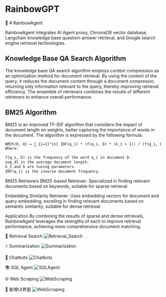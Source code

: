﻿# RainbowGPT

🚀 # RainbowAgent

RainbowAgent integrates AI Agent proxy, ChromaDB vector database, Langchain knowledge base question-answer retrieval, and Google search engine retrieval technologies.

## Knowledge Base QA Search Algorithm

The knowledge base QA search algorithm employs context compression as an optimization method for document retrieval. By using the context of the query, it reduces the document content through a document compressor, returning only information relevant to the query, thereby improving retrieval efficiency. The ensemble of retrievers combines the results of different retrievers to enhance overall performance.

## BM25 Algorithm

BM25 is an improved TF-IDF algorithm that considers the impact of document length on weights, better capturing the importance of words in the document. The algorithm is expressed by the following formula:

```latex
BM25(D, Q) = ∑_{i=1}^{n} IDF(q_i) * (f(q_i, D) * (k_1 + 1)) / (f(q_i, D) + k_1 * (1 - b + b * |D| / avg_dl))
Where:

f(q_i, D) is the frequency of the word q_i in document D.
avg_dl is the average document length.
k_1 and b are tuning parameters.
IDF(q_i) is the inverse document frequency.
```
BM25 Retrievers
BM25-based Retriever: Specialized in finding relevant documents based on keywords, suitable for sparse retrieval.

Embedding Similarity Retriever: Uses embedding vectors for document and query embedding, excelling in finding relevant documents based on semantic similarity, suitable for dense retrieval.

Application
By combining the results of sparse and dense retrievals, RainbowAgent leverages the strengths of each to improve retrieval performance, achieving more comprehensive document matching.

👋 Retrieval Search
![Retrieval_Search](https://github.com/ZhuJD-China/RainbowGPT/blob/master/imgs/Retrieval_Search.png)

⚡ Summarization
![Summarization](https://github.com/ZhuJD-China/RainbowGPT/blob/master/imgs/Summarization.png)

🤖 Chatbots
![Chatbots](https://github.com/ZhuJD-China/RainbowGPT/blob/master/imgs/Chatbots.png)

📚 SQL Agent
![SQLAgent](https://github.com/ZhuJD-China/RainbowGPT/blob/master/imgs/SQLAgent.png)

🌐 Web Scraping
![WebScraping](https://github.com/ZhuJD-China/RainbowGPT/blob/master/imgs/WebScraping.png)

🤗 新增UI界面
![WebScraping](https://github.com/ZhuJD-China/RainbowGPT/blob/master/imgs/exp.png)

